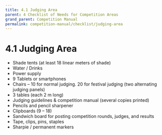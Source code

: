 ```yaml
---
title: 4.1 Judging Area
parent: 4 Checklist of Needs for Competition Areas
grand_parent: Competition Manual
permalink: competition-manual/checklist/judging-area
---
```

# 4.1 Judging Area
- Shade tents (at least 18 linear meters of shade)
- Water / Drinks
- Power supply
- 9 Tablets or smartphones
- Chairs – 10 for normal judging. 20 for festival judging (two alternating judging panels)
- 3 tables (each 2 m long)
- Judging guidelines & competition manual (several copies printed)
- Pencils and pencil sharpener
- Clipboards (9 – 18)
- Sandwich board for posting competition rounds, judges, and results
- Tape, clips, pins, staples
- Sharpie / permanent markers